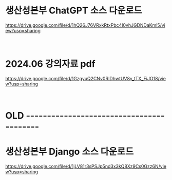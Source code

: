 # 생산성본부 ChatGPT 소스 다운로드

https://drive.google.com/file/d/1hQ26J76VRxkRtxPbc4l0vhJGDNDaKml5/view?usp=sharing
<br /><br /><br />

# 2024.06 강의자료 pdf

https://drive.google.com/file/d/1GzgyuQ2CNv0RIDhwtUV8y_tTX_FiJO18/view?usp=sharing
<br /><br /><br />

# OLD -----------------------------------------

# 생산성본부 Django 소스 다운로드

https://drive.google.com/file/d/1jLV81r3sPSJp5nd3x3kQ8Xz9Cs0Gzz6N/view?usp=sharing
<br /><br /><br />
